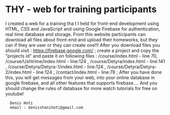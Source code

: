 # THY - web for training participants

I created a web for a training tha t I held for front-end development using HTML, CSS and JavaScript and using Google Firebase for authentication, real time database and storage.
From this website participants can download all files about front-end and upload their homeworks, but they can if they are user or they can create one!!!
After you download files you should visit : https://firebase.google.com/ ; create a project and copy the "projects id" and paste it on following files :  /course/index.html - line 70,
/course/Ushtrime/index.html - line:124 , /course/Detyra/index.html - line:141   ,   /course/Detyra/Detyra-1/index.html - line:124 , /course/Detyra/Detyra-2/index.html - line:124 ,
/contact/index.html - line:78 ;
After you have done this, you will get messages from your web, into your online database in google firebase, and all other features that supports firebase....
And you should change the rules of database for more watch tutorials for free on youtube!

      Denis Hoti
      email : denisshanihoti@gmail.com
